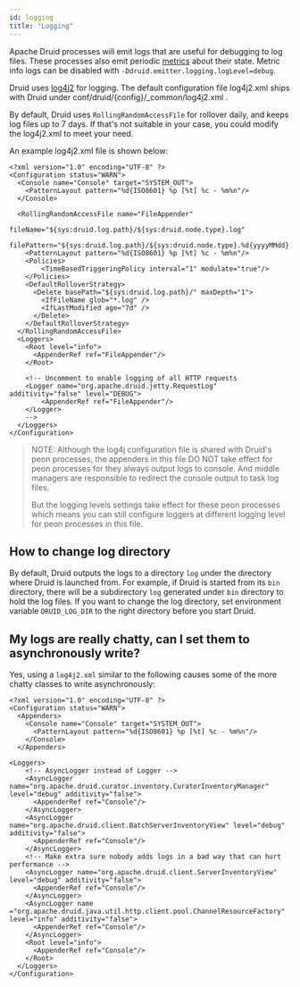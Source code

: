 ```yaml
---
id: logging
title: "Logging"
---
```


<!--
  ~ Licensed to the Apache Software Foundation (ASF) under one
  ~ or more contributor license agreements.  See the NOTICE file
  ~ distributed with this work for additional information
  ~ regarding copyright ownership.  The ASF licenses this file
  ~ to you under the Apache License, Version 2.0 (the
  ~ "License"); you may not use this file except in compliance
  ~ with the License.  You may obtain a copy of the License at
  ~
  ~   http://www.apache.org/licenses/LICENSE-2.0
  ~
  ~ Unless required by applicable law or agreed to in writing,
  ~ software distributed under the License is distributed on an
  ~ "AS IS" BASIS, WITHOUT WARRANTIES OR CONDITIONS OF ANY
  ~ KIND, either express or implied.  See the License for the
  ~ specific language governing permissions and limitations
  ~ under the License.
  -->


Apache Druid processes will emit logs that are useful for debugging to log files. 
These processes also emit periodic [metrics](../configuration/index.md#enabling-metrics) about their state.
Metric info logs can be disabled with `-Ddruid.emitter.logging.logLevel=debug`.

Druid uses [log4j2](http://logging.apache.org/log4j/2.x/) for logging. 
The default configuration file log4j2.xml ships with Druid under conf/druid/{config}/_common/log4j2.xml .

By default, Druid uses `RollingRandomAccessFile` for rollover daily, and keeps log files up to 7 days. 
If that's not suitable in your case, you could modify the log4j2.xml to meet your need.

An example log4j2.xml file is shown below:

```
<?xml version="1.0" encoding="UTF-8" ?>
<Configuration status="WARN">
  <Console name="Console" target="SYSTEM_OUT">
    <PatternLayout pattern="%d{ISO8601} %p [%t] %c - %m%n"/>
  </Console>
    
  <RollingRandomAccessFile name="FileAppender"
                           fileName="${sys:druid.log.path}/${sys:druid.node.type}.log"
                           filePattern="${sys:druid.log.path}/${sys:druid.node.type}.%d{yyyyMMdd}.log">
    <PatternLayout pattern="%d{ISO8601} %p [%t] %c - %m%n"/>
    <Policies>
        <TimeBasedTriggeringPolicy interval="1" modulate="true"/>
    </Policies>
    <DefaultRolloverStrategy>
      <Delete basePath="${sys:druid.log.path}/" maxDepth="1">
        <IfFileName glob="*.log" />
        <IfLastModified age="7d" />
      </Delete>
    </DefaultRolloverStrategy>
  </RollingRandomAccessFile>
  <Loggers>
    <Root level="info">
      <AppenderRef ref="FileAppender"/>
    </Root>

    <!-- Uncomment to enable logging of all HTTP requests
    <Logger name="org.apache.druid.jetty.RequestLog" additivity="false" level="DEBUG">
        <AppenderRef ref="FileAppender"/>
    </Logger>
    -->
  </Loggers>
</Configuration>
```

> NOTE:
> Although the log4j configuration file is shared with Druid's peon processes, 
> the appenders in this file DO NOT take effect for peon processes for they always output logs to console.
> And middle managers are responsible to redirect the console output to task log files.
>
> But the logging levels settings take effect for these peon processes 
> which means you can still configure loggers at different logging level for peon processes in this file.
> 

## How to change log directory
By default, Druid outputs the logs to a directory `log` under the directory where Druid is launched from.
For example, if Druid is started from its `bin` directory, there will be a subdirectory `log` generated under `bin` directory to hold the log files.
If you want to change the log directory, set environment variable `DRUID_LOG_DIR` to the right directory before you start Druid.


## My logs are really chatty, can I set them to asynchronously write?

Yes, using a `log4j2.xml` similar to the following causes some of the more chatty classes to write asynchronously:

```
<?xml version="1.0" encoding="UTF-8" ?>
<Configuration status="WARN">
  <Appenders>
    <Console name="Console" target="SYSTEM_OUT">
      <PatternLayout pattern="%d{ISO8601} %p [%t] %c - %m%n"/>
    </Console>
  </Appenders>
  
<Loggers>
    <!-- AsyncLogger instead of Logger -->
    <AsyncLogger name="org.apache.druid.curator.inventory.CuratorInventoryManager" level="debug" additivity="false">
      <AppenderRef ref="Console"/>
    </AsyncLogger>
    <AsyncLogger name="org.apache.druid.client.BatchServerInventoryView" level="debug" additivity="false">
      <AppenderRef ref="Console"/>
    </AsyncLogger>
    <!-- Make extra sure nobody adds logs in a bad way that can hurt performance -->
    <AsyncLogger name="org.apache.druid.client.ServerInventoryView" level="debug" additivity="false">
      <AppenderRef ref="Console"/>
    </AsyncLogger>
    <AsyncLogger name ="org.apache.druid.java.util.http.client.pool.ChannelResourceFactory" level="info" additivity="false">
      <AppenderRef ref="Console"/>
    </AsyncLogger>
    <Root level="info">
      <AppenderRef ref="Console"/>
    </Root>
  </Loggers>
</Configuration>
```
